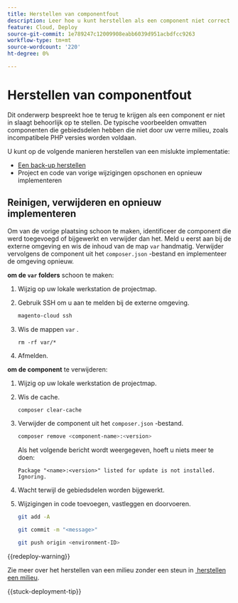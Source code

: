 ```yaml
---
title: Herstellen van componentfout
description: Leer hoe u kunt herstellen als een component niet correct wordt geïmplementeerd in Adobe Commerce op de cloudinfrastructuur.
feature: Cloud, Deploy
source-git-commit: 1e789247c12009908eabb6039d951acbdfcc9263
workflow-type: tm+mt
source-wordcount: '220'
ht-degree: 0%

---
```


# Herstellen van componentfout

Dit onderwerp bespreekt hoe te terug te krijgen als een component er niet in slaagt behoorlijk op te stellen. De typische voorbeelden omvatten componenten die gebiedsdelen hebben die niet door uw verre milieu, zoals incompatibele PHP versies worden voldaan.

U kunt op de volgende manieren herstellen van een mislukte implementatie:

- [Een back-up herstellen](../storage/snapshots.md#restore-a-snapshot)
- Project en code van vorige wijzigingen opschonen en opnieuw implementeren

## Reinigen, verwijderen en opnieuw implementeren

Om van de vorige plaatsing schoon te maken, identificeer de component die werd toegevoegd of bijgewerkt en verwijder dan het. Meld u eerst aan bij de externe omgeving en wis de inhoud van de map `var` handmatig. Verwijder vervolgens de component uit het `composer.json` -bestand en implementeer de omgeving opnieuw.

**om de `var` folders** schoon te maken:

1. Wijzig op uw lokale werkstation de projectmap.

1. Gebruik SSH om u aan te melden bij de externe omgeving.

   ```bash
   magento-cloud ssh
   ```

1. Wis de mappen `var` .

   ```shell
   rm -rf var/*
   ```

1. Afmelden.

**om de component** te verwijderen:

1. Wijzig op uw lokale werkstation de projectmap.

1. Wis de cache.

   ```bash
   composer clear-cache
   ```

1. Verwijder de component uit het `composer.json` -bestand.

   ```bash
   composer remove <component-name>:<version>
   ```

   Als het volgende bericht wordt weergegeven, hoeft u niets meer te doen:

   ```
   Package "<name>:<version>" listed for update is not installed. Ignoring.
   ```

1. Wacht terwijl de gebiedsdelen worden bijgewerkt.

1. Wijzigingen in code toevoegen, vastleggen en doorvoeren.

   ```bash
   git add -A
   ```

   ```bash
   git commit -m "<message>"
   ```

   ```bash
   git push origin <environment-ID>
   ```

{{redeploy-warning}}

Zie meer over het herstellen van een milieu zonder een steun in [&#x200B; herstellen een milieu &#x200B;](../development/restore-environment.md).

{{stuck-deployment-tip}}
